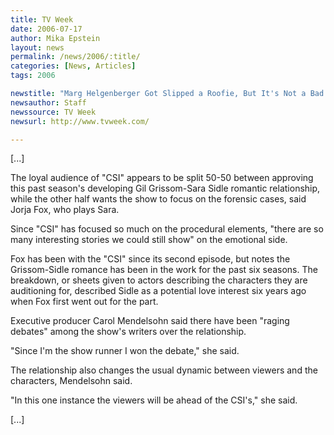 ```yaml
---
title: TV Week
date: 2006-07-17
author: Mika Epstein
layout: news
permalink: /news/2006/:title/
categories: [News, Articles]
tags: 2006

newstitle: "Marg Helgenberger Got Slipped a Roofie, But It's Not a Bad Thing  "
newsauthor: Staff  
newssource: TV Week  
newsurl: http://www.tvweek.com/  

---
```


[...]

The loyal audience of "CSI" appears to be split 50-50 between approving this past season's developing Gil Grissom-Sara Sidle romantic relationship, while the other half wants the show to focus on the forensic cases, said Jorja Fox, who plays Sara.

Since "CSI" has focused so much on the procedural elements, "there are so many interesting stories we could still show" on the emotional side.

Fox has been with the "CSI" since its second episode, but notes the Grissom-Sidle romance has been in the work for the past six seasons. The breakdown, or sheets given to actors describing the characters they are auditioning for, described Sidle as a potential love interest six years ago when Fox first went out for the part.

Executive producer Carol Mendelsohn said there have been "raging debates" among the show's writers over the relationship.

"Since I'm the show runner I won the debate," she said.

The relationship also changes the usual dynamic between viewers and the characters, Mendelsohn said.

"In this one instance the viewers will be ahead of the CSI's," she said.

[...]


